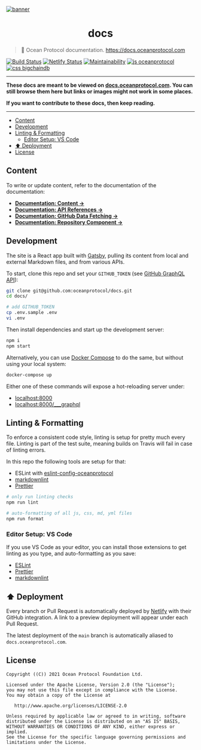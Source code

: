 [![banner](https://raw.githubusercontent.com/oceanprotocol/art/master/github/repo-banner%402x.png)](https://docs.oceanprotocol.com)

<h1 align="center">docs</h1>

> 🐬 Ocean Protocol documentation. https://docs.oceanprotocol.com

[![Build Status](https://github.com/oceanprotocol/docs/workflows/CI/badge.svg)](https://github.com/oceanprotocol/docs/actions)
[![Netlify Status](https://api.netlify.com/api/v1/badges/218e617e-45da-47ab-8f2a-bcfedf80550f/deploy-status)](https://app.netlify.com/sites/docs-oceanprotocol/deploys)
[![Maintainability](https://api.codeclimate.com/v1/badges/d39837421591f0bc2550/maintainability)](https://codeclimate.com/github/oceanprotocol/docs/maintainability)
[![js oceanprotocol](https://img.shields.io/badge/js-oceanprotocol-7b1173.svg)](https://github.com/oceanprotocol/eslint-config-oceanprotocol)
[![css bigchaindb](https://img.shields.io/badge/css-bigchaindb-39BA91.svg)](https://github.com/bigchaindb/stylelint-config-bigchaindb)

---

**These docs are meant to be viewed on [docs.oceanprotocol.com](https://docs.oceanprotocol.com). You can still browse them here but links or images might not work in some places.**

**If you want to contribute to these docs, then keep reading.**

---

- [Content](#content)
- [Development](#development)
- [Linting & Formatting](#linting--formatting)
  - [Editor Setup: VS Code](#editor-setup-vs-code)
- [⬆️ Deployment](#️-deployment)
- [License](#license)

## Content

To write or update content, refer to the documentation of the documentation:

- [**Documentation: Content →**](docs/content.md)
- [**Documentation: API References →**](docs/apis.md)
- [**Documentation: GitHub Data Fetching →**](docs/github.md)
- [**Documentation: Repository Component →**](docs/repositories.md)

## Development

The site is a React app built with [Gatsby](https://www.gatsbyjs.org), pulling its content from local and external Markdown files, and from various APIs.

To start, clone this repo and set your `GITHUB_TOKEN` (see [GitHub GraphQL API](docs/github.md#GitHub-GraphQL-API)):

```bash
git clone git@github.com:oceanprotocol/docs.git
cd docs/

# add GITHUB_TOKEN
cp .env.sample .env
vi .env
```

Then install dependencies and start up the development server:

```bash
npm i
npm start
```

Alternatively, you can use [Docker Compose](https://docs.docker.com/compose/) to do the same, but without using your local system:

```bash
docker-compose up
```

Either one of these commands will expose a hot-reloading server under:

- [localhost:8000](http://localhost:8000)
- [localhost:8000/\_\_\_graphql](http://localhost:8000/___graphql)

## Linting & Formatting

To enforce a consistent code style, linting is setup for pretty much every file. Linting is part of the test suite, meaning builds on Travis will fail in case of linting errors.

In this repo the following tools are setup for that:

- ESLint with [eslint-config-oceanprotocol](https://github.com/oceanprotocol/eslint-config-oceanprotocol)
- [markdownlint](https://github.com/DavidAnson/markdownlint)
- [Prettier](https://prettier.io)

```bash
# only run linting checks
npm run lint

# auto-formatting of all js, css, md, yml files
npm run format
```

### Editor Setup: VS Code

If you use VS Code as your editor, you can install those extensions to get linting as you type, and auto-formatting as you save:

- [ESLint](https://marketplace.visualstudio.com/items?itemName=dbaeumer.vscode-eslint)
- [Prettier](https://marketplace.visualstudio.com/items?itemName=esbenp.prettier-vscode)
- [markdownlint](https://marketplace.visualstudio.com/items?itemName=DavidAnson.vscode-markdownlint)

## ⬆️ Deployment

Every branch or Pull Request is automatically deployed by [Netlify](https://netlify.com) with their GitHub integration. A link to a preview deployment will appear under each Pull Request.

The latest deployment of the `main` branch is automatically aliased to `docs.oceanprotocol.com`.

## License

```text
Copyright ((C)) 2021 Ocean Protocol Foundation Ltd.

Licensed under the Apache License, Version 2.0 (the "License");
you may not use this file except in compliance with the License.
You may obtain a copy of the License at

   http://www.apache.org/licenses/LICENSE-2.0

Unless required by applicable law or agreed to in writing, software
distributed under the License is distributed on an "AS IS" BASIS,
WITHOUT WARRANTIES OR CONDITIONS OF ANY KIND, either express or implied.
See the License for the specific language governing permissions and
limitations under the License.
```
 
